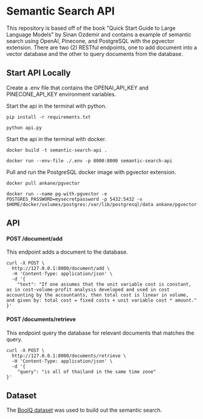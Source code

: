 # Semantic Search API

This repository is based off of the book "Quick Start Guide to Large Language Models" by Sinan Ozdemir and contains a example of semantic search using OpenAI, Pinecone, and PostgreSQL with the pgvector extension. There are two (2) RESTful endpoints, one to add document into a vector database and the other to query documents from the database.

## Start API Locally

Create a .env file that contains the OPENAI_API_KEY and PINECONE_API_KEY environment variables.

Start the api in the terminal with python.

```
pip install -r requirements.txt

python api.py
```


Start the api in the terminal with docker.
```
docker build -t semantic-search-api .

docker run --env-file ./.env -p 8000:8000 semantic-search-api
```

Pull and run the PostgreSQL docker image with pgvector extension.
``` 
docker pull ankane/pgvector

docker run --name pg-with-pgvector -e POSTGRES_PASSWORD=mysecretpassword -p 5432:5432 -v $HOME/docker/volumes/postgres:/var/lib/postgresql/data ankane/pgvector
```

## API

#### POST /document/add

This endpoint adds a document to the database.

```
curl -X POST \
  http://127.0.0.1:8000/document/add \
  -H 'Content-Type: application/json' \
  -d '{
	"text": "If one assumes that the unit variable cost is constant, as in cost-volume-profit analysis developed and used in cost accounting by the accountants, then total cost is linear in volume, and given by: total cost = fixed costs + unit variable cost * amount."
}'
```

#### POST /documents/retrieve

This endpoint query the database for relevant documents that matches the query.

```
curl -X POST \
  http://127.0.0.1:8000/documents/retrieve \
  -H 'Content-Type: application/json' \
  -d '{
	"query": "is all of thailand in the same time zone"
}'
```

## Dataset

The [BoolQ dataset](https://github.com/google-research-datasets/boolean-questions) was used to build out the semantic search.
